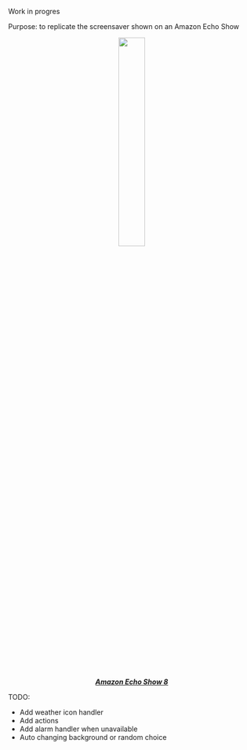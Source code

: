 Work in progres

Purpose: to replicate the screensaver shown on an Amazon Echo Show
<p align="center">
  <img src="https://user-images.githubusercontent.com/67642332/296517979-5e158acc-8ff1-41bc-b666-0e7e274a86fb.jpg" width=33% /> <br>
<br>
<ins><b><i> Amazon Echo Show 8</i></b></ins>
</p>

TODO:
- Add weather icon handler
- Add actions
- Add alarm handler when unavailable
- Auto changing background or random choice
